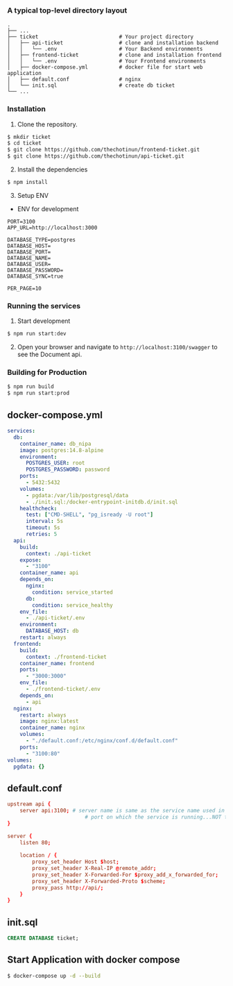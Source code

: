 ### A typical top-level directory layout

    .
    ├── ...
    ├── ticket                          # Your project directory
    │   ├── api-ticket                  # clone and installation backend
    │   │   └── .env                    # Your Backend environments
    │   ├── frontend-ticket             # clone and installation frontend
    │   │   └── .env                    # Your Frontend environments
    │   ├── docker-compose.yml          # docker file for start web application
    │   ├── default.conf                # nginx
    │   └── init.sql                    # create db ticket
    └── ...

### Installation

1. Clone the repository.
```bash
$ mkdir ticket
$ cd ticket
$ git clone https://github.com/thechotinun/frontend-ticket.git
$ git clone https://github.com/thechotinun/api-ticket.git
```

2. Install the dependencies
```bash
$ npm install
```

3. Setup ENV
* ENV for development
```
PORT=3100
APP_URL=http://localhost:3000

DATABASE_TYPE=postgres
DATABASE_HOST=
DATABASE_PORT=
DATABASE_NAME=
DATABASE_USER=
DATABASE_PASSWORD=
DATABASE_SYNC=true

PER_PAGE=10
```
### Running the services

1. Start development
```bash
$ npm run start:dev
```
2. Open your browser and navigate to `http://localhost:3100/swagger` to see the Document api.
### Building for Production

```bash
$ npm run build
$ npm run start:prod
```
## docker-compose.yml
```yml
services:
  db:
    container_name: db_nipa
    image: postgres:14.8-alpine
    environment:
      POSTGRES_USER: root
      POSTGRES_PASSWORD: password
    ports:
      - 5432:5432
    volumes:
      - pgdata:/var/lib/postgresql/data
      - ./init.sql:/docker-entrypoint-initdb.d/init.sql
    healthcheck:
      test: ["CMD-SHELL", "pg_isready -U root"]
      interval: 5s
      timeout: 5s
      retries: 5
  api:
    build:
      context: ./api-ticket
    expose:
      - "3100"
    container_name: api
    depends_on:
      nginx:
        condition: service_started
      db:
        condition: service_healthy
    env_file:
      - ./api-ticket/.env
    environment:
      DATABASE_HOST: db
    restart: always
  frontend:
    build:
      context: ./frontend-ticket
    container_name: frontend
    ports:
      - "3000:3000"
    env_file:
      - ./frontend-ticket/.env
    depends_on:
      - api
  nginx:
    restart: always
    image: nginx:latest
    container_name: nginx
    volumes:
      - "./default.conf:/etc/nginx/conf.d/default.conf"
    ports:
      - "3100:80"
volumes:
  pgdata: {}
```
## default.conf
```conf
upstream api {
    server api:3100; # server name is same as the service name used in docker-compose file
                         # port on which the service is running...NOT the exposed port(the RHS port in docker-compose ports attr.)
}

server {
    listen 80;
    
    location / {
        proxy_set_header Host $host;
        proxy_set_header X-Real-IP @remote_addr;
        proxy_set_header X-Forwarded-For $proxy_add_x_forwarded_for;
        proxy_set_header X-Forwarded-Proto $scheme;
        proxy_pass http://api/;
    }
}
```
## init.sql
```sql
CREATE DATABASE ticket;
```
## Start Application with docker compose
```bash
$ docker-compose up -d --build 
```